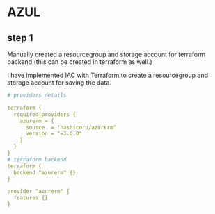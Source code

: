 # AZUL

## step 1
Manually created a resourcegroup and storage account for terraform backend (this can be created in terraform as well.)

I have implemented IAC with Terraform to create a resourcegroup and storage account for saving the data.
```yaml
# providers details

terraform {
  required_providers {
    azurerm = {
      source  = "hashicorp/azurerm"
      version = "=3.0.0"
    }
  }
}
# terraform backend
terraform {
  backend "azurerm" {}
}

provider "azurerm" {
  features {}
}
```
